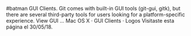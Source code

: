 #batman
GUI Clients. Git comes with built-in GUI tools (git-gui, gitk), but there are several third-party tools for users looking for a platform-specific experience. View GUI ...
‎Mac OS X · ‎GUI Clients · ‎Logos
Visitaste esta página el 30/05/18.
